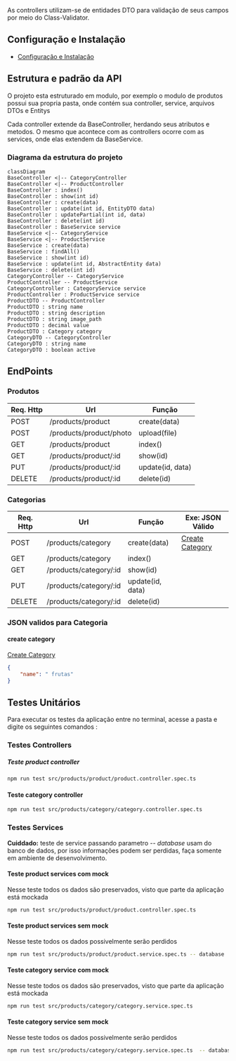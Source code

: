 As controllers utilizam-se de entidades DTO para validação de seus campos por meio do Class-Validator.
## Configuração e Instalação
* [Configuração e Instalação](../server/README.md)
  
## Estrutura e padrão da API
O projeto esta estruturado em modulo, por exemplo o modulo de produtos possui sua propria pasta, onde contém sua controller, service, arquivos DTOs e Entitys

Cada controller extende da BaseController, herdando seus atributos e metodos. O mesmo que acontece com as controllers ocorre com as services, onde elas extendem da BaseService.

### Diagrama da estrutura do projeto
```mermaid
classDiagram
BaseController <|-- CategoryController
BaseController <|-- ProductController
BaseController : index()
BaseController : show(int id)
BaseController : create(data)
BaseController : update(int id, EntityDTO data)
BaseController : updatePartial(int id, data)
BaseController : delete(int id)
BaseController : BaseService service
BaseService <|-- CategoryService
BaseService <|-- ProductService
BaseService : create(data)
BaseService : findAll()
BaseService : show(int id)
BaseService : update(int id, AbstractEntity data)
BaseService : delete(int id)
CategoryController -- CategoryService
ProductController -- ProductService
CategoryController : CategoryService service
ProductController : ProductService service
ProductDTO -- ProductController
ProductDTO : string name
ProductDTO : string description
ProductDTO : string image_path
ProductDTO : decimal value
ProductDTO : Category category
CategoryDTO -- CategoryController
CategoryDTO : string name
CategoryDTO : boolean active
```

## EndPoints

### Produtos
| Req. Http | Url | Função
|---| ---| ---|
| POST | /products/product | create(data)|
| POST | /products/product/photo | upload(file)|
| GET | /products/product | index()|
| GET | /products/product/:id | show(id)|
| PUT | /products/product/:id | update(id, data)|
| DELETE | /products/product/:id | delete(id)|

### Categorias
| Req. Http | Url | Função | Exe: JSON Válido
|---| ---| ---| ---|
| POST | /products/category | create(data)| [Create Category ](#create-category) |
| GET | /products/category | index()|  |
| GET | /products/category/:id | show(id)| |
| PUT | /products/category/:id | update(id, data)| |
| DELETE | /products/category/:id | delete(id)| |


### JSON validos para Categoria
#### create category
[Create Category]([create-category])
```json
{
    "name": " frutas"
}
```

## Testes Unitários
Para executar os testes da aplicação entre no terminal, acesse a pasta e digite os seguintes comandos :
### Testes Controllers
##### Teste product controller 
```bash
npm run test src/products/product/product.controller.spec.ts
```
#### Teste category controller 
```bash
npm run test src/products/category/category.controller.spec.ts
```
### Testes Services
**Cuiddado:** teste de service passando parametro _-- database_ usam do banco de dados, por isso informações podem ser perdidas, faça somente em ambiente de desenvolvimento.
#### Teste product services com mock
Nesse teste todos os dados são preservados, visto que parte da aplicação está mockada
```bash
npm run test src/products/product/product.controller.spec.ts
```
#### Teste product services sem mock
Nesse teste todos os dados possivelmente serão perdidos
```bash
npm run test src/products/product/product.service.spec.ts -- database
```
#### Teste category service com mock
Nesse teste todos os dados são preservados, visto que parte da aplicação está mockada
```bash
npm run test src/products/category/category.service.spec.ts 
```
#### Teste category service sem mock
Nesse teste todos os dados possivelmente serão perdidos
```bash
npm run test src/products/category/category.service.spec.ts  -- database
```
